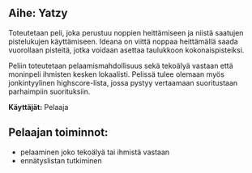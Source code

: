 ## Aihe: Yatzy

Toteutetaan peli, joka perustuu noppien heittämiseen ja niistä saatujen pistelukujen käyttämiseen. Ideana on viittä noppaa heittämällä saada vuorollaan pisteitä, jotka voidaan asettaa taulukkoon kokonaispisteiksi.

Peliin toteutetaan pelaamismahdollisuus sekä tekoälyä vastaan että moninpeli ihmisten kesken lokaalisti. Pelissä tulee olemaan myös jonkintyylinen highscore-lista, jossa pystyy vertaamaan suoritustaan parhaimpiin suorituksiin.

**Käyttäjät:** Pelaaja 

## Pelaajan toiminnot:
* pelaaminen joko tekoälyä tai ihmistä vastaan
* ennätyslistan tutkiminen
